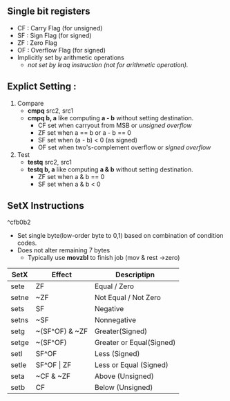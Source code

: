 ## Single bit registers
- CF : Carry Flag (for unsigned)
- SF : Sign Flag (for signed)
- ZF : Zero Flag
- OF : Overflow Flag (for signed)
- Implicitly set by arithmetic operations
	- *not set by leaq instruction (not for arithmetic operation).*
## Explict Setting : 
1. Compare
	- **cmpq** src2, src1
	- **cmpq b, a** like computing **a - b** without setting destination.
		- CF set when carryout from MSB or *unsigned overflow*
		- ZF set when a == b or a - b == 0
		- SF set when (a - b) < 0 (as signed)
		- OF set when two's-complement overflow or *signed overflow*
2. Test
	- **testq** src2, src1
	- **testq b, a** like computing **a & b** without setting destination.
		- ZF set when a & b == 0
		- SF set when a & b < 0

## SetX Instructions

^cfb0b2

- Set single byte(low-order byte to 0,1) based on combination of condition codes. 
- Does not alter remaining 7 bytes
	- Typically use **movzbl** to finish job (mov & rest ->zero)

| SetX  | Effect           | Descriptipn              |
| ----- | ---------------- | ------------------------ |
| sete  | ZF               | Equal / Zero             |
| setne | \~ZF             | Not Equal / Not Zero     |
| sets  | SF               | Negative                 |
| setns | \~SF             | Nonnegative              |
| setg  | \~(SF^OF) & \~ZF | Greater(Signed)          |
| setge | \~(SF^OF)        | Greater or Equal(Signed) |
| setl  | SF^OF            | Less (Signed)            |
| setle | SF^OF \| ZF      | Less or Equal (Signed)   |
| seta  | \~CF & \~ZF      | Above (Unsigned)         |
| setb  | CF               | Below (Unsigned)                         |
